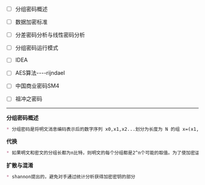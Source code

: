 - [ ] 分组密码概述
- [ ] 数据加密标准
- [ ] 分差密码分析与线性密码分析
- [ ] 分组密码运行模式
- [ ] IDEA
- [ ] AES算法----rijndael
- [ ] 中国商业密码SM4
- [ ] 祖冲之密码



------





**分组密码概述**

~~~markdown
* 分组密码是将明文消息编码表示后的数字序列 x0,x1,x2...划分为长度为 N 的组 x=(x1,x2,x3...xn-1)划分成长为n的组 x= (x0,x1,....xn-1),各组（长为n的矢量）分别在密钥 k=（k0,k1,k2,....kt-1）控制下变换成等长的输出数字序列 与=（y0，y1，....,yn-1）(长为m的矢量)，其加密函数E:Vn X K.Vm,Vn和Vm分别是n维和m维矢量空间，K为密钥空间。
~~~



**代换**

~~~markdown
* 如果明文和密文的分组长都为n比特，则明文的每个分组都是2^n个可能的取值。为了使加密运算可逆（使解密运算可行），明文的每个分组都应该产生唯一的密文分组，这样的变换是可逆的，成为明文分组到密文分组的可逆变换的代换。不同的可逆变换的个数由2^n!个。
~~~

**扩散与混淆**

~~~markdown
* shannon提出的，避免对手通过统计分析获得加密密钥的部分
~~~

